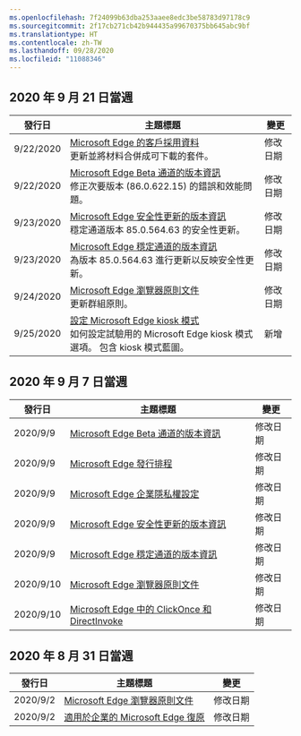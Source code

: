 ```yaml
---
ms.openlocfilehash: 7f24099b63dba253aaee8edc3be58783d97178c9
ms.sourcegitcommit: 2f17cb271cb42b944435a99670375bb645abc9bf
ms.translationtype: HT
ms.contentlocale: zh-TW
ms.lasthandoff: 09/28/2020
ms.locfileid: "11088346"
---
```

<!-- This file is generated automatically each week. Changes made to this file will be overwritten.-->




## 2020 年 9 月 21 日當週


| 發行日 |主題標題 | 變更 |
|------|------------|--------|
| 9/22/2020 | [Microsoft Edge 的客戶採用資料](/DeployEdge/microsoft-edge-customer-adoption-kit)<br>更新並將材料合併成可下載的套件。 | 修改日期 |
| 9/22/2020 | [Microsoft Edge Beta 通道的版本資訊](/DeployEdge/microsoft-edge-relnote-beta-channel)<br>修正次要版本 (86.0.622.15) 的錯誤和效能問題。 | 修改日期 |
| 9/23/2020 | [Microsoft Edge 安全性更新的版本資訊](/DeployEdge/microsoft-edge-relnotes-security)<br>穩定通道版本 85.0.564.63 的安全性更新。 | 修改日期 |
| 9/23/2020 | [Microsoft Edge 穩定通道的版本資訊](/DeployEdge/microsoft-edge-relnote-stable-channel)<br>為版本 85.0.564.63 進行更新以反映安全性更新。 | 修改日期 |
| 9/24/2020 | [Microsoft Edge 瀏覽器原則文件](/DeployEdge/microsoft-edge-policies)<br>更新群組原則。 | 修改日期 |
| 9/25/2020 | [設定 Microsoft Edge kiosk 模式](/DeployEdge/microsoft-edge-configure-kiosk-mode)<br>如何設定試驗用的 Microsoft Edge kiosk 模式選項。 包含 kiosk 模式藍圖。 | 新增 |


## 2020 年 9 月 7 日當週


| 發行日 |主題標題 | 變更 |
|------|------------|--------|
| 2020/9/9 | [Microsoft Edge Beta 通道的版本資訊](/DeployEdge/microsoft-edge-relnote-beta-channel) | 修改日期 |
| 2020/9/9 | [Microsoft Edge 發行排程](/DeployEdge/microsoft-edge-release-schedule) | 修改日期 |
| 2020/9/9 | [Microsoft Edge 企業隱私權設定](/DeployEdge/microsoft-edge-enterprise-privacy-settings) | 修改日期 |
| 2020/9/9 | [Microsoft Edge 安全性更新的版本資訊](/DeployEdge/microsoft-edge-relnotes-security) | 修改日期 |
| 2020/9/9 | [Microsoft Edge 穩定通道的版本資訊](/DeployEdge/microsoft-edge-relnote-stable-channel) | 修改日期 |
| 2020/9/10 | [Microsoft Edge 瀏覽器原則文件](/DeployEdge/microsoft-edge-policies) | 修改日期 |
| 2020/9/10 | [Microsoft Edge 中的 ClickOnce 和 DirectInvoke](/DeployEdge/edge-learn-more-co-di) | 修改日期 |


## 2020 年 8 月 31 日當週


| 發行日 |主題標題 | 變更 |
|------|------------|--------|
| 2020/9/2 | [Microsoft Edge 瀏覽器原則文件](/DeployEdge/microsoft-edge-policies) | 修改日期 |
| 2020/9/2 | [適用於企業的 Microsoft Edge 復原](/DeployEdge/edge-learnmore-rollback) | 修改日期 |